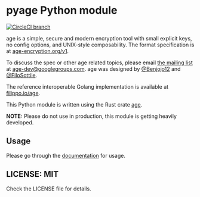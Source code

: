 # pyage Python module

[![CircleCI branch](https://img.shields.io/circleci/project/github/kushaldas/pyage/master.svg)](https://circleci.com/gh/kushaldas/workflows/pyage/tree/master)

age is a simple, secure and modern encryption tool with small explicit keys, no
config options, and UNIX-style composability. The format specification is at
[age-encryption.org/v1](https://age-encryption.org/v1).

To discuss the spec or other age related topics, please email
[the mailing list](https://groups.google.com/d/forum/age-dev) at
age-dev@googlegroups.com. age was designed by
[@Benjojo12](https://twitter.com/Benjojo12) and
[@FiloSottile](https://twitter.com/FiloSottile).

The reference interoperable Golang implementation is available at
[filippo.io/age](https://filippo.io/age).

This Python module is written using the Rust crate [age](https://crates.io/crates/age).

**NOTE:** Please do not use in production, this module is getting heavily developed.

## Usage

Please go through the [documentation](https://pyage-rust.readthedocs.io/en/latest/) for usage.


## LICENSE: MIT

Check the LICENSE file for details.
